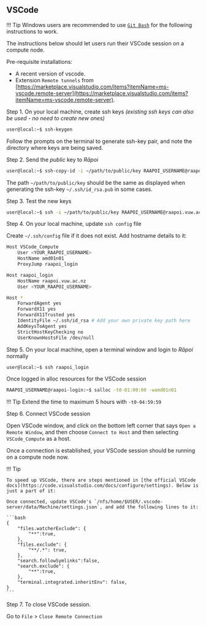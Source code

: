 ## VSCode 

!!! Tip
    Windows users are recommended to use [`Git Bash`](https://git-scm.com/downloads) for the following instructions to work. 

The instructions below should let users run their VSCode session on a compute node.

Pre-requisite installations: 

- A recent version of vscode.
- Extension `Remote tunnels` from [https://marketplace.visualstudio.com/items?itemName=ms-vscode.remote-server](https://marketplace.visualstudio.com/items?itemName=ms-vscode.remote-server).

Step 1. On your local machine, create ssh keys _(existing ssh keys can also be used - no need to create new ones)_

```bash
user@local:~$ ssh-keygen
```

Follow the prompts on the terminal to generate ssh-key pair, and note the directory where keys are being saved. 

Step 2. Send the _public_ key to _Rāpoi_

```bash
user@local:~$ ssh-copy-id -i ~/path/to/public/key RAAPOI_USERNAME@raapoi.vuw.ac.nz
```

The path `~/path/to/public/key` should be the same as displayed when generating the ssh-key `~/.ssh/id_rsa.pub` in some cases. 

Step 3. Test the new keys 

```bash
user@local:~$ ssh -i ~/path/to/public/key RAAPOI_USERNAME@raapoi.vuw.ac.nz
```

Step 4. On your local machine, update `ssh config` file

Create `~/.ssh/config` file if it does not exist. Add hostname details to it:

```bash
Host VSCode_Compute
    User <YOUR_RAAPOI_USERNAME>
    HostName amd01n01
    ProxyJump raapoi_login

Host raapoi_login
    HostName raapoi.vuw.ac.nz
    User <YOUR_RAAPOI_USERNAME>

Host *
    ForwardAgent yes
    ForwardX11 yes
    ForwardX11Trusted yes
    IdentityFile ~/.ssh/id_rsa # Add your own private key path here
    AddKeysToAgent yes
    StrictHostKeyChecking no
    UserKnownHostsFile /dev/null
```

Step 5. On your local machine, open a terminal window and login to _Rāpoi_ normally 

```bash 
user@local:~$ ssh raapoi_login
```

Once logged in alloc resources for the VSCode session
```bash 
RAAPOI_USERNAME@raapoi-login:~$ salloc -t0-01:00:00 -wamd01n01 
```

!!! Tip
    Extend the time to maximum 5 hours with `-t0-04:59:59`

Step 6. Connect VSCode session 

Open VSCode window, and click on the bottom left corner that says `Open a Remote Window`, and then choose `Connect to Host` and then selecting `VSCode_Compute` as a host. 

Once a connection is established, your VSCode session should be running on a compute node now. 

!!! Tip

    To speed up VSCode, there are steps mentioned in [the official VSCode docs](https://code.visualstudio.com/docs/configure/settings). Below is just a part of it: 

    Once connected, update VSCode's `/nfs/home/$USER/.vscode-server/data/Machine/settings.json`, and add the following lines to it:

    ```bash
    {
        "files.watcherExclude": {
            "**":true,
        },
        "files.exclude": {
            "**/.*": true,
        },
        "search.followSymlinks":false,
        "search.exclude": {
            "**":true,
        },
        "terminal.integrated.inheritEnv": false,
    }
    ```

    


Step 7. To close VSCode session. 

Go to `File` > `Close Remote Connection`

